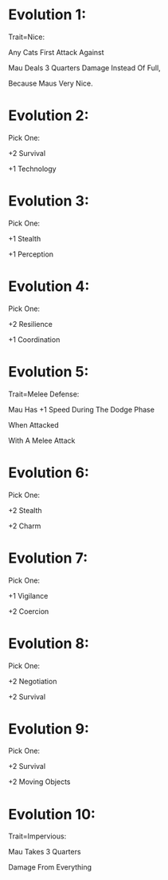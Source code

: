 Evolution 1:
==========
Trait=Nice:

Any Cats First Attack Against

Mau Deals 3 Quarters Damage Instead Of Full,

Because Maus Very Nice.

Evolution 2:
==========
Pick One:

+2 Survival

+1 Technology

Evolution 3:
==========
Pick One:

+1 Stealth

+1 Perception

Evolution 4:
==========
Pick One:

+2 Resilience

+1 Coordination

Evolution 5:
==========
Trait=Melee Defense:

Mau Has +1 Speed During The Dodge Phase

When Attacked

With A Melee Attack 

Evolution 6:
==========
Pick One:

+2 Stealth

+2 Charm

Evolution 7:
==========
Pick One:

+1 Vigilance

+2 Coercion

Evolution 8:
==========
Pick One:

+2 Negotiation

+2 Survival

Evolution 9:
==========
Pick One:

+2 Survival

+2 Moving Objects

Evolution 10:
==========
Trait=Impervious:

Mau Takes 3 Quarters

Damage From Everything
